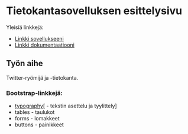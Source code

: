 # Tietokantasovelluksen esittelysivu

Yleisiä linkkejä:

* [Linkki sovellukseeni](http://tmbrunil.users.cs.helsinki.fi/tsoha)
* [Linkki dokumentaatiooni](https://github.com/hegemonni/Tsoha-Bootstrap/blob/master/doc/johdanto.pdf)

## Työn aihe

Twitter-ryömijä ja -tietokanta.

### Bootstrap-linkkejä:

* [typography](http://getbootstrap.com/css/#type)[ - tekstin asettelu ja tyylittely]
* tables - taulukot
* forms - lomakkeet
* buttons - painikkeet
